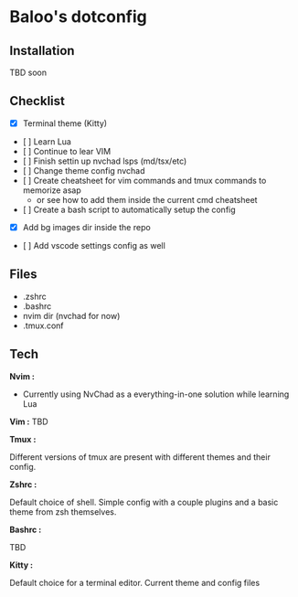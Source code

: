 # Baloo's dotconfig

## Installation

TBD soon

## Checklist

- [x] Terminal theme (Kitty)
- [ ] Learn Lua
- [ ] Continue to lear VIM
- [ ] Finish settin up nvchad lsps (md/tsx/etc)
- [ ] Change theme config nvchad
- [ ] Create cheatsheet for vim commands and tmux commands to memorize asap
  - or see how to add them inside the current cmd cheatsheet
- [ ] Create a bash script to automatically setup the config
- [x] Add bg images dir inside the repo
- [ ] Add vscode settings config as well

## Files

- .zshrc
- .bashrc
- nvim dir (nvchad for now)
- .tmux.conf

## Tech

**Nvim :**

- Currently using NvChad as a everything-in-one solution while learning Lua

**Vim :**
TBD

**Tmux :**

Different versions of tmux are present with different themes and their config<D-s>.

**Zshrc :**

Default choice of shell. Simple config with a couple plugins and a basic theme from zsh themselves.

**Bashrc :**

TBD

**Kitty :**

Default choice for a terminal editor.
Current theme and config files
